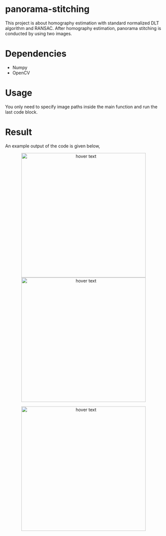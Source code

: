 # panorama-stitching

This project is about homography estimation with standard normalized DLT algorithm and RANSAC. After homography estimation, panorama stitching is conducted by using two images.

# Dependencies

 - Numpy
 - OpenCV

# Usage

You only need to specify image paths inside the main function and run the last code block.

# Result

An example output of the code is given below,

<p align="center">
  <img src="https://github.com/artykov1511/panorama-stitching/blob/main/images/35.jpg" width="400" title="hover text">
  <img src="https://github.com/artykov1511/panorama-stitching/blob/main/images/36.jpg" width="400" title="hover text">
</p>

<p align="center">
  <img src="https://github.com/artykov1511/panorama-stitching/blob/main/images/out3.jpg" width="400" title="hover text">
</p>
